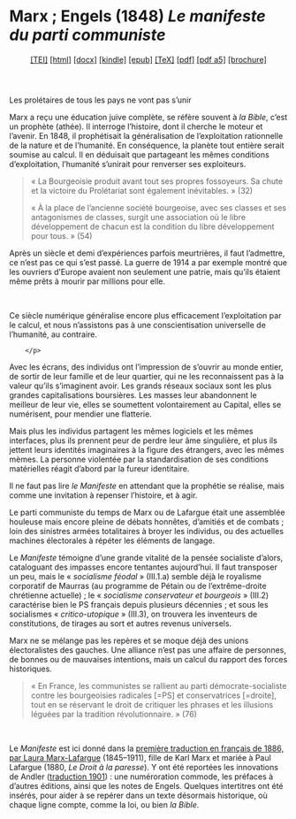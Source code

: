 # Marx ; Engels (1848)  <em>Le manifeste du parti communiste</em> 

<header> <a target="_blank" title="Source XML/TEI" class="mime48 tei" href="https://hurlus.github.io/tei/marx1848_manifeste1886.xml">[TEI]</a>  <a target="_blank" title="HTML une page" class="mime48 html" href="https://hurlus.github.io/marx1848_manifeste1886/marx1848_manifeste1886.html">[html]</a>  <a target="_blank" title="Bureautique (LibreOffice, MS.Word)" class="mime48 docx" href="https://hurlus.github.io/marx1848_manifeste1886/marx1848_manifeste1886.docx">[docx]</a>  <a target="_blank" title="Amazon.kindle" class="mime48 mobi" href="https://hurlus.github.io/marx1848_manifeste1886/marx1848_manifeste1886.mobi">[kindle]</a>  <a target="_blank" title="EPUB, pour liseuses et téléphones" class="mime48 epub" href="https://hurlus.github.io/marx1848_manifeste1886/marx1848_manifeste1886.epub">[epub]</a>  <a target="_blank" title="LaTeX" class="mime48 tex" href="https://hurlus.github.io/marx1848_manifeste1886/marx1848_manifeste1886.tex">[TeX]</a>  <a target="_blank" title="PDF à imprimer, A4 2 colonnes" class="mime48 pdf" href="https://hurlus.github.io/marx1848_manifeste1886/marx1848_manifeste1886.pdf">[pdf]</a>  <a target="_blank" title="PDF à lire, A5 une colonne" class="mime48 a5" href="https://hurlus.github.io/marx1848_manifeste1886/marx1848_manifeste1886_a5.pdf">[pdf a5]</a>  <a target="_blank" title="Brochure à agrafer, pdf imposé pour imprimante recto/verso" class="mime48 brochure" href="https://hurlus.github.io/marx1848_manifeste1886/marx1848_manifeste1886_brochure.pdf">[brochure]</a> </header>



<article xmlns="http://www.w3.org/1999/xhtml">
  <p class="label">Les prolétaires de tous les pays ne vont pas s’unir</p>
  <p class="p noindent">
          Marx a reçu une éducation juive complète, se réfère souvent à <cite class="title">la Bible</cite>, c’est un prophète (athée).
          Il interroge l’histoire, dont il cherche le moteur et l’avenir.
          En 1848, il prophétisait la généralisation de l’exploitation rationnelle de la nature et de l’humanité. 
          En conséquence, la planète tout entière serait soumise au calcul.
          Il en déduisait que partageant les mêmes conditions d’exploitation, l’humanité s’unirait pour renverser ses exploiteurs. 
        </p>
  <blockquote class="quote">
    <p class="p noindent">« La Bourgeoisie produit avant tout ses propres fossoyeurs. Sa chute et la victoire du Prolétariat sont également inévitables. » (32)</p>
    <p class="p">« À la place de l’ancienne société bourgeoise, avec ses
          classes et ses antagonismes de classes, surgit une association où le libre développement de chacun est la condition
          du libre développement pour tous. » (54)</p>
  </blockquote>
  <p class="p noindent">
          Après un siècle et demi d’expériences parfois meurtrières,
          il faut l’admettre, ce n’est pas ce qui s’est passé.
          La guerre de 1914 a par exemple montré que les ouvriers d’Europe avaient non seulement une patrie,
          mais qu’ils étaient même prêts à mourir par millions pour elle.
        </p>
  <br class="space "/>
  <p class="p noindent">
          Ce siècle numérique généralise encore plus efficacement l’exploitation par le calcul,
          et nous n’assistons pas à une conscientisation universelle de l’humanité, au contraire.
          
        </p>
  <p class="p">
          Avec les écrans, des individus ont l’impression de s’ouvrir au monde entier, de 
          sortir de leur famille et de leur quartier, qui ne les reconnaissent pas à la valeur qu’ils s’imaginent avoir.
          Les grands réseaux sociaux sont les plus grandes capitalisations boursières.
          Les masses leur abandonnent le meilleur de leur vie,
          elles se soumettent volontairement au Capital, elles se numérisent,
          pour mendier une flatterie.
        </p>
  <p class="p">
          Mais plus les individus partagent les mêmes logiciels et les mêmes interfaces,
          plus ils prennent peur de perdre leur âme singulière, et plus ils jettent leurs identités imaginaires à la figure des étrangers,
          avec les mêmes mèmes.
          La personne violentée par la standardisation de ses conditions matérielles
          réagit d’abord  par la fureur identitaire.
        </p>
  <p class="label">Il ne faut pas lire <cite class="title">le Manifeste</cite> en attendant que la prophétie se réalise,
          mais comme une invitation à repenser l’histoire, et à agir.</p>
  <p class="p noindent">
          Le parti communiste du temps de Marx ou de Lafargue était 
          une assemblée houleuse mais encore pleine de débats honnêtes, d’amitiés et de combats ;
          loin des sinistres armées totalitaires à broyer les individus,
          ou des actuelles machines électorales à répéter les éléments de langage.
        </p>
  <p class="p">
          Le <cite class="title">Manifeste</cite> témoigne d’une grande
          vitalité de la pensée socialiste d’alors, cataloguant des impasses encore tentantes aujourd’hui.
          Il faut transposer un peu, mais le « <em>socialisme féodal</em> » (III.1.a) semble déjà
          le royalisme corporatif de Maurras (au programme de Pétain ou de l’extrême-droite chrétienne actuelle) ; 
          le « <em>socialisme conservateur et bourgeois</em> » (III.2)
          caractérise bien le PS français depuis plusieurs décennies ;
          et sous les socialismes « <em>critico-utopique</em> » (III.3), on trouvera 
          les inventeurs de constitutions, de tirages au sort et autres revenus universels.
        </p>
  <p class="p">
          Marx ne se mélange pas les repères et se moque déjà des unions électoralistes des gauches.
          Une alliance n’est pas une affaire de personnes, de bonnes ou de mauvaises intentions,
          mais un calcul du rapport des forces historiques.
        </p>
  <blockquote class="quote">« En France, les communistes se rallient au parti démocrate-socialiste contre les bourgeoisies radicales [=PS] et conservatrices [=droite], tout en se réservant le droit de critiquer les phrases et les illusions léguées par la tradition révolutionnaire. » (76)</blockquote>
  <br class="space "/>
  <p class="p noindent">
          Le <cite class="title">Manifeste</cite> est ici donné dans la <a href="https://fr.wikisource.org/wiki/Manifeste_du_parti_communiste/Lafargue">première traduction en français de 1886, par Laura Marx-Lafargue</a> (1845–1911), fille de Karl Marx et 
          mariée à Paul Lafargue (1880, <cite class="title">Le Droit à la paresse</cite>).
          Y ont été reportées les innovations de Andler (<a href="https://fr.wikisource.org/wiki/Manifeste_du_parti_communiste/Andler">traduction 1901</a>) : une numéroration commode, les préfaces à d’autres éditions, 
          ainsi que les notes de Engels. Quelques intertitres ont été insérés, pour aider à se repérer
          dans un texte désormais historique, où chaque ligne compte, comme la loi, ou bien <cite class="title">la Bible</cite>.
        </p>
  <section class="footnotes"/>
</article>
